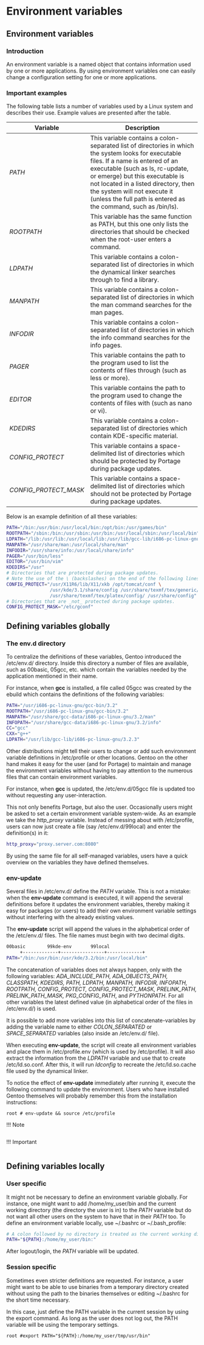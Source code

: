 # Environment variables

## Environment variables

### Introduction

An environment variable is a named object that contains information used by one or more applications. By using environment variables one can easily change a configuration setting for one or more applications.

### Important examples

The following table lists a number of variables used by a Linux system and describes their use. Example values are presented after the table.

|Variable	|Description |
|-----------|------------|
|*PATH*	|This variable contains a colon-separated list of directories in which the system looks for executable files. If a name is entered of an executable (such as ls, rc-update, or emerge) but this executable is not located in a listed directory, then the system will not execute it (unless the full path is entered as the command, such as /bin/ls).|
|*ROOTPATH*	|This variable has the same function as PATH, but this one only lists the directories that should be checked when the root-user enters a command.|
|*LDPATH*	|This variable contains a colon-separated list of directories in which the dynamical linker searches through to find a library.|
|*MANPATH*	|This variable contains a colon-separated list of directories in which the man command searches for the man pages.|
|*INFODIR*	|This variable contains a colon-separated list of directories in which the info command searches for the info pages.|
|*PAGER*	|This variable contains the path to the program used to list the contents of files through (such as less or more).|
|*EDITOR*	|This variable contains the path to the program used to change the contents of files with (such as nano or vi).|
|*KDEDIRS*	|This variable contains a colon-separated list of directories which contain KDE-specific material.|
|*CONFIG_PROTECT*	|This variable contains a space-delimited list of directories which should be protected by Portage during package updates.|
|*CONFIG_PROTECT_MASK*	|This variable contains a space-delimited list of directories which should not be protected by Portage during package updates.|

Below is an example definition of all these variables:

```sh title="CODE Example settings for the mentioned variables"
PATH="/bin:/usr/bin:/usr/local/bin:/opt/bin:/usr/games/bin"
ROOTPATH="/sbin:/bin:/usr/sbin:/usr/bin:/usr/local/sbin:/usr/local/bin"
LDPATH="/lib:/usr/lib:/usr/local/lib:/usr/lib/gcc-lib/i686-pc-linux-gnu/3.2.3"
MANPATH="/usr/share/man:/usr/local/share/man"
INFODIR="/usr/share/info:/usr/local/share/info"
PAGER="/usr/bin/less"
EDITOR="/usr/bin/vim"
KDEDIRS="/usr"
# Directories that are protected during package updates.
# Note the use of the \ (backslashes) on the end of the following lines which interprets to a single space-delimited line.
CONFIG_PROTECT="/usr/X11R6/lib/X11/xkb /opt/tomcat/conf \
                /usr/kde/3.1/share/config /usr/share/texmf/tex/generic/config/ \
                /usr/share/texmf/tex/platex/config/ /usr/share/config"
# Directories that are _not_ protected during package updates.
CONFIG_PROTECT_MASK="/etc/gconf"
```

## Defining variables globally

### The env.d directory

To centralize the definitions of these variables, Gentoo introduced the /etc/env.d/ directory. Inside this directory a number of files are available, such as 00basic, 05gcc, etc. which contain the variables needed by the application mentioned in their name.

For instance, when **gcc** is installed, a file called 05gcc was created by the ebuild which contains the definitions of the following variables:

```sh title="FILE /etc/env.d/05gccDefault gcc enabled environment variables"
PATH="/usr/i686-pc-linux-gnu/gcc-bin/3.2"
ROOTPATH="/usr/i686-pc-linux-gnu/gcc-bin/3.2"
MANPATH="/usr/share/gcc-data/i686-pc-linux-gnu/3.2/man"
INFOPATH="/usr/share/gcc-data/i686-pc-linux-gnu/3.2/info"
CC="gcc"
CXX="g++"
LDPATH="/usr/lib/gcc-lib/i686-pc-linux-gnu/3.2.3"
```

Other distributions might tell their users to change or add such environment variable definitions in /etc/profile or other locations. Gentoo on the other hand makes it easy for the user (and for Portage) to maintain and manage the environment variables without having to pay attention to the numerous files that can contain environment variables.

For instance, when **gcc** is updated, the /etc/env.d/05gcc file is updated too without requesting any user-interaction.

This not only benefits Portage, but also the user. Occasionally users might be asked to set a certain environment variable system-wide. As an example we take the *http_proxy* variable. Instead of messing about with /etc/profile, users can now just create a file (say /etc/env.d/99local) and enter the definition(s) in it:

```sh title="FILE /etc/env.d/99localSetting a global variable"
http_proxy="proxy.server.com:8080"
```

By using the same file for all self-managed variables, users have a quick overview on the variables they have defined themselves.

### env-update

Several files in /etc/env.d/ define the *PATH* variable. This is not a mistake: when the **env-update** command is executed, it will append the several definitions before it updates the environment variables, thereby making it easy for packages (or users) to add their own environment variable settings without interfering with the already existing values.

The **env-update** script will append the values in the alphabetical order of the /etc/env.d/ files. The file names must begin with two decimal digits.

```sh title="CODE Update order used by env-update"
00basic        99kde-env       99local
     +-------------+----------------+-------------+
PATH="/bin:/usr/bin:/usr/kde/3.2/bin:/usr/local/bin"
```

The concatenation of variables does not always happen, only with the following variables: *ADA_INCLUDE_PATH, ADA_OBJECTS_PATH, CLASSPATH, KDEDIRS, PATH, LDPATH, MANPATH, INFODIR, INFOPATH, ROOTPATH, CONFIG_PROTECT, CONFIG_PROTECT_MASK, PRELINK_PATH, PRELINK_PATH_MASK, PKG_CONFIG_PATH*, and *PYTHONPATH*. For all other variables the latest defined value (in alphabetical order of the files in /etc/env.d/) is used.

It is possible to add more variables into this list of concatenate-variables by adding the variable name to either *COLON_SEPARATED* or *SPACE_SEPARATED* variables (also inside an /etc/env.d/ file).

When executing **env-update**, the script will create all environment variables and place them in /etc/profile.env (which is used by /etc/profile). It will also extract the information from the *LDPATH* variable and use that to create /etc/ld.so.conf. After this, it will run *ldconfig* to recreate the /etc/ld.so.cache file used by the dynamical linker.

To notice the effect of **env-update** immediately after running it, execute the following command to update the environment. Users who have installed Gentoo themselves will probably remember this from the installation instructions:

`root # env-update && source /etc/profile`

!!! Note
```The above command only updates the variables in the current terminal, new consoles, and their children. Thus, if the user is working in X11, he needs to either type source /etc/profile in every new terminal opened or restart X so that all new terminals source the new variables. If a login manager is used, it is necessary to become root and restart the /etc/init.d/xdm service.
```

!!! Important
```It is not possible to use shell variables when defining other variables. This means things like FOO="$BAR" (where $BAR is another variable) are forbidden.
```

## Defining variables locally

### User specific

It might not be necessary to define an environment variable globally. For instance, one might want to add /home/my_user/bin and the current working directory (the directory the user is in) to the *PATH* variable but do not want all other users on the system to have that in their *PATH* too. To define an environment variable locally, use ~/.bashrc or ~/.bash_profile:

```sh title="FILE ~/.bashrcExtending PATH for local usage"
# A colon followed by no directory is treated as the current working directory
PATH="${PATH}:/home/my_user/bin:"
```

After logout/login, the *PATH* variable will be updated.

### Session specific

Sometimes even stricter definitions are requested. For instance, a user might want to be able to use binaries from a temporary directory created without using the path to the binaries themselves or editing ~/.bashrc for the short time necessary.

In this case, just define the PATH variable in the current session by using the export command. As long as the user does not log out, the PATH variable will be using the temporary settings.

`root #export PATH="${PATH}:/home/my_user/tmp/usr/bin"`

